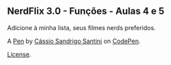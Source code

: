 NerdFlix 3.0 - Funções - Aulas 4 e 5
------------------------------------
Adicione à minha lista, seus filmes nerds preferidos.

A [Pen](https://codepen.io/Enyus/pen/RwKaGwg) by [Cássio Sandrigo Santini](https://codepen.io/Enyus) on [CodePen](https://codepen.io).

[License](https://codepen.io/Enyus/pen/RwKaGwg/license).